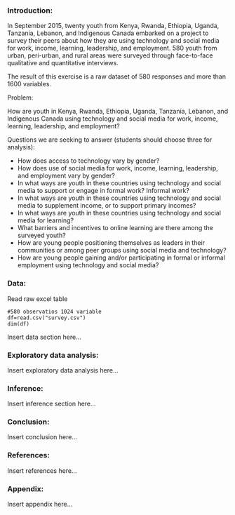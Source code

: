 
### Introduction:

In September 2015, twenty youth from Kenya, Rwanda, Ethiopia, Uganda, Tanzania, Lebanon, and Indigenous Canada embarked on a project to survey their peers about how they are using technology and social media for work, income, learning, leadership, and employment. 580 youth from urban, peri-urban, and rural areas were surveyed through face-to-face qualitative and quantitative interviews.

The result of this exercise is a raw dataset of 580 responses and more than 1600 variables. 

Problem:

How are youth in Kenya, Rwanda, Ethiopia, Uganda, Tanzania, Lebanon, and Indigenous Canada  using technology and social media for work, income, learning, leadership, and employment?

Questions we are seeking to answer (students should choose three for analysis): 

* How does access to technology vary by gender?
* How does use of social media for work, income, learning, leadership, and employment vary by gender?
* In what ways are youth in these countries using technology and social media to support or engage in formal work? Informal work?
* In what ways are youth in these countries using technology and social media to supplement income, or to support primary incomes?
* In what ways are youth in these countries using technology and social media for learning?
* What barriers and incentives to online learning are there among the surveyed youth?
* How are young people positioning themselves as leaders in their communities or among peer groups using social media and technology?
* How are young people gaining and/or participating in formal or informal employment using technology and social media?

### Data:

Read raw excel table

```{r echo=FALSE}
#580 observatios 1024 variable
df=read.csv("survey.csv")
dim(df)
```

Insert data section here...

### Exploratory data analysis:

Insert exploratory data analysis here...

### Inference:

Insert inference section here...

### Conclusion:

Insert conclusion here...

### References:

Insert references here...

### Appendix:

Insert appendix here...